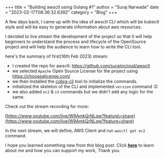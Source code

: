 +++
title = "Building awsctl using Golang #1"
author = "Suraj Narwade"
date = "2023-02-17T08:36:32.639Z"
category = "Blog"
+++

A few days back, I came up with the idea of awsctl CLI which will be kubectl style and will be easy to generate information about aws resources.


I decided to live stream the development of the project so that it will help beginners to understand the process and lifecycle of the OpenSource project and will help the audience to learn how to write the CLI tool.


here's the summary of first(16th Feb 2023\) stream:


* I created the repo for awsctl: <https://github.com/surajincloud/awsctl>
* we selected `Apache` Open Source License for the project using <https://choosealicense.com/>
* we then Installed the [cobra\-cli](https://github.com/spf13/cobra#usage) tool to initialize the commands.
* initialized the skeleton of the CLI and implemented `version` command :D
* we also added `ec2` \& `s3` commands but we didn't add any logic for the same.


Check out the stream recording for more:


[https://www.youtube.com/live/W9AmkQrNLqw?feature\=share](https://www.youtube.com/live/W9AmkQrNLqw?feature=share)
 


In the next stream, we will define, AWS Client and run `awsctl get ec2` command.


I hope you learned something new from this blog post. Click [**here**](https://surajincloud.com/about) to learn about me and how you can support my work, Thank you.


